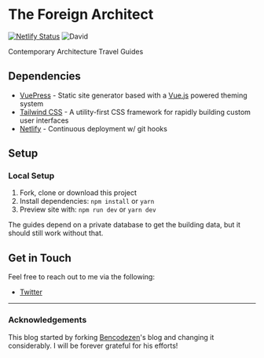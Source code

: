 # The Foreign Architect

[![Netlify Status](https://api.netlify.com/api/v1/badges/33051815-aa20-4423-8ca8-d5e3489b9304/deploy-status)](https://app.netlify.com/sites/theforeignarchitect/deploys) ![David](https://img.shields.io/david/danrocha/tfa-vuepress.svg)

Contemporary Architecture Travel Guides

## Dependencies

- [VuePress](https://vuepress.vuejs.org/) - Static site generator based with a [Vue.js](https://www.vuejs.org) powered theming system
- [Tailwind CSS](https://tailwindcss.com) - A utility-first CSS framework for rapidly building custom user interfaces
- [Netlify](https://www.netlify.com/) - Continuous deployment w/ git hooks

## Setup

### Local Setup

1. Fork, clone or download this project
2. Install dependencies: `npm install` or `yarn`
3. Preview site with: `npm run dev` or `yarn dev`

The guides depend on a private database to get the building data, but it should still work without that.

## Get in Touch

Feel free to reach out to me via the following:

- [Twitter](http://www.twitter.com/danrocc)

---

### Acknowledgements

This blog started by forking [Bencodezen](https://github.com/bencodezen/bencodezen)'s blog and changing it considerably. I will be forever grateful for his efforts!
